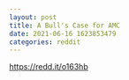 ```yaml
--- 
layout: post 
title: A Bull's Case for AMC 
date: 2021-06-16 1623853479 
categories: reddit 
--- 
```

https://redd.it/o163hb